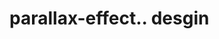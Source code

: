 # parallax-effect.. desgin                                                                                                                     
